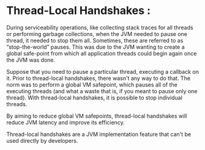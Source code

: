 # Thread-Local Handshakes : 

During serviceability operations, like collecting stack traces for all threads or performing garbage collections, when the JVM needed to pause one thread, 
it needed to stop them all. Sometimes, these are referred to as “stop-the-world” pauses. This was due to the JVM wanting to create a global safe-point 
from which all application threads could begin again once the JVM was done.

Suppose that you need to pause a particular thread, executing a callback on it. Prior to thread-local handshakes, there wasn't any way to do that. The norm was to perform a global VM safepoint, which pauses all of the executing threads (and what a waste that is, if you meant to pause only one thread). With thread-local handshakes, it is possible to stop individual threads.

By aiming to reduce global VM safepoints, thread-local handshakes will reduce JVM latency and improve its efficiency.

Thread-local handshakes are a JVM implementation feature that can't be used directly by developers.
